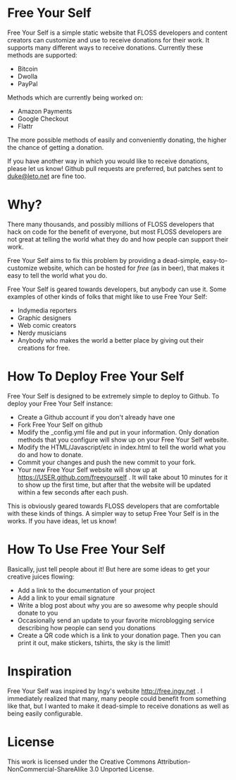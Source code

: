 # Free Your Self

Free Your Self is a simple static website that FLOSS developers and content
creators can customize and use to receive donations for their work. It supports
many different ways to receive donations. Currently these methods are
supported:

* Bitcoin
* Dwolla
* PayPal

Methods which are currently being worked on:

* Amazon Payments
* Google Checkout
* Flattr

The more possible methods of easily and conveniently donating, the higher the
chance of getting a donation.

If you have another way in which you would like to receive donations, please
let us know! Github pull requests are preferred, but patches sent to
duke@leto.net are fine too.

# Why?

There many thousands, and possibly millions of FLOSS developers that hack on
code for the benefit of everyone, but most FLOSS developers are not great at
telling the world what they do and how people can support their work.

Free Your Self aims to fix this problem by providing a dead-simple, easy-to-customize
website, which can be hosted for *free* (as in beer), that makes it easy to tell
the world what you do.

Free Your Self is geared towards developers, but anybody can use it. Some examples
of other kinds of folks that might like to use Free Your Self:

* Indymedia reporters
* Graphic designers
* Web comic creators
* Nerdy musicians
* Anybody who makes the world a better place by giving out their creations for free.

# How To Deploy Free Your Self

Free Your Self is designed to be extremely simple to deploy to Github. To deploy
your Free Your Self instance:

* Create a Github account if you don't already have one
* Fork Free Your Self on github
* Modify the _config.yml file and put in your information. Only donation methods
that you configure will show up on your Free Your Self website.
* Modify the HTML/Javascript/etc in index.html to tell the world what you do and how to donate.
* Commit your changes and push the new commit to your fork.
* Your new Free Your Self website will show up at https://USER.github.com/freeyourself .
It will take about 10 minutes for it to show up the first time, but after that the website
will be updated within a few seconds after each push.

This is obviously geared towards FLOSS developers that are comfortable with
these kinds of things.  A simpler way to setup Free Your Self is in the works.
If you have ideas, let us know!

# How To Use Free Your Self

Basically, just tell people about it! But here are some ideas to get your creative juices
flowing:

* Add a link to the documentation of your project
* Add a link to your email signature
* Write a blog post about why you are so awesome why people should donate to you
* Occasionally send an update to your favorite microblogging service describing how people
can send you donations
* Create a QR code which is a link to your donation page. Then you can print it out, make
stickers, tshirts, the sky is the limit!

# Inspiration

Free Your Self was inspired by Ingy's website http://free.ingy.net . I
immediately realized that many, many people could benefit from something like
that, but I wanted to make it dead-simple to receive donations as well as
being easily configurable.

# License

This work is licensed under the Creative Commons Attribution-NonCommercial-ShareAlike 3.0 Unported License.
